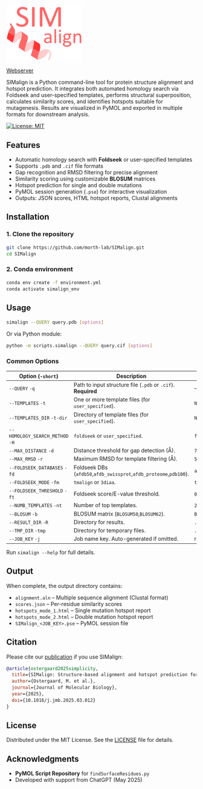 <img src="logo.png" alt="Alt Text" width="200">

[Webserver](https://services.healthtech.dtu.dk/services/SIMAlign-1.0/)

SIMalign is a Python command-line tool for protein structure alignment and hotspot prediction. It integrates both automated homology search via Foldseek and user-specified templates, performs structural superposition, calculates similarity scores, and identifies hotspots suitable for mutagenesis. Results are visualized in PyMOL and exported in multiple formats for downstream analysis.

[![License: MIT](https://img.shields.io/badge/License-MIT-yellow.svg)](LICENSE)

## Features

* Automatic homology search with **Foldseek** or user-specified templates
* Supports `.pdb` and `.cif` file formats
* Gap recognition and RMSD filtering for precise alignment
* Similarity scoring using customizable **BLOSUM** matrices
* Hotspot prediction for single and double mutations
* PyMOL session generation (`.pse`) for interactive visualization
* Outputs: JSON scores, HTML hotspot reports, Clustal alignments

## Installation

### 1. Clone the repository

```bash
git clone https://github.com/morth-lab/SIMalign.git
cd SIMalign
```

### 2. Conda environment

```bash
conda env create -f environment.yml
conda activate simalign_env
```


## Usage

```bash
simalign --QUERY query.pdb [options]
```

Or via Python module:

```bash
python -m scripts.simalign --QUERY query.cif [options]
```

### Common Options

| Option (`-short`)               | Description                                                        | Default       |
| ------------------------------- | ------------------------------------------------------------------ | ------------- |
| `--QUERY` `-q`                  | Path to input structure file (`.pdb` or `.cif`). **Required**      | —             |
| `--TEMPLATES` `-t`              | One or more template files (for `user_specified`).                 | `None`        |
| `--TEMPLATES_DIR` `-t-dir`      | Directory of template files (for `user_specified`).                | `None`        |
| `--HOMOLOGY_SEARCH_METHOD` `-H` | `foldseek` or `user_specified`.                                    | `foldseek`    |
| `--MAX_DISTANCE` `-d`           | Distance threshold for gap detection (Å).                          | `7`           |
| `--MAX_RMSD` `-r`               | Maximum RMSD for template filtering (Å).                           | `5`           |
| `--FOLDSEEK_DATABASES` `-fd`    | Foldseek DBs (`afdb50`,`afdb_swissprot`,`afdb_proteome`,`pdb100`). | `afdb50`      |
| `--FOLDSEEK_MODE` `-fm`         | `tmalign` or `3diaa`.                                              | `tmalign`     |
| `--FOLDSEEK_THRESHOLD` `-ft`    | Foldseek score/E-value threshold.                                  | `0.7`         |
| `--NUMB_TEMPLATES` `-nt`        | Number of top templates.                                           | `20`          |
| `--BLOSUM` `-b`                 | BLOSUM matrix (`BLOSUM50`,`BLOSUM62`).                             | `BLOSUM62`    |
| `--RESULT_DIR` `-R`             | Directory for results.                                             | `./<JOB_KEY>` |
| `--TMP_DIR` `-tmp`              | Directory for temporary files.                                     | `./tmp`       |
| `--JOB_KEY` `-j`                | Job name key. Auto-generated if omitted.                           | random        |

<!-- | `--SEQUENCE_IDENTITY` `-sident` | Min. identity for BLASTp (0–1).                                    | `0.6`         |
| `--SEQUENCE_COV` `-scov`        | Min. coverage for BLASTp (0–1).                                    | `0.6`         |
| `--E_VALUE` `-e`                | E-value threshold for BLASTp.                                      | `0.001`       |
| `--REDUNDANCY_THRESHOLD` `-rt`  | MSA redundancy threshold (0–1).                                    | `0.9`         | -->

Run `simalign --help` for full details.

## Output

When complete, the output directory contains:

* `alignment.aln` – Multiple sequence alignment (Clustal format)
* `scores.json` – Per-residue similarity scores
* `hotspots_mode_1.html` – Single mutation hotspot report
* `hotspots_mode_2.html` – Double mutation hotspot report
* `SIMalign_<JOB_KEY>.pse` – PyMOL session file

## Citation

Please cite our [publication](https://services.healthtech.dtu.dk/services/SIMAlign-1.0/) if you use SIMalign:

```bibtex
@article{ostergaard2025simplicity,
  title={SIMalign: Structure-based alignment and hotspot prediction for protein engineering},
  author={Ostergaard, M. et al.},
  journal={Journal of Molecular Biology},
  year={2025},
  doi={10.1016/j.jmb.2025.03.012}
}
```

## License

Distributed under the MIT License. See the [LICENSE](LICENSE) file for details.

## Acknowledgments

* **PyMOL Script Repository** for `findSurfaceResidues.py`
* Developed with support from ChatGPT (May 2025)
